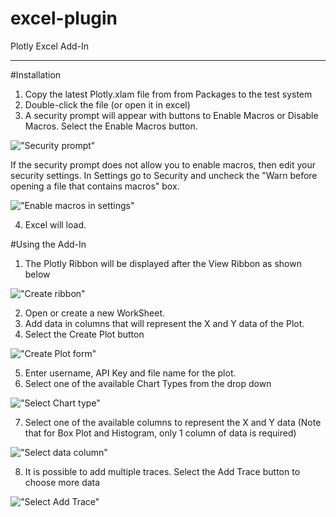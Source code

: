 excel-plugin
============

Plotly Excel Add-In

-------------------------
#Installation
1. Copy the latest Plotly.xlam file from from Packages to the test system
2. Double-click the file (or open it in excel)
3. A security prompt will appear with buttons to Enable Macros or Disable Macros.  Select the Enable Macros button.
 

 !["Security prompt"](https://github.com/plotly/excel-plugin/blob/master/images/1_SecurityNotice.png "Security prompt")

 If the security prompt does not allow you to enable macros, then edit your security settings. In Settings go to Security and uncheck the "Warn before opening a file that contains macros" box.

 !["Enable macros in settings"](http://i.imgur.com/MSirAxv.png)

4. Excel will load.

#Using the Add-In
1. The Plotly Ribbon will be displayed after the View Ribbon as shown below


!["Create ribbon"](https://github.com/plotly/excel-plugin/blob/master/images/2_PlotlyRibbon.png "Create ribbon")

2. Open or create a new WorkSheet.
3. Add data in columns that will represent the X and Y data of the Plot.
4. Select the Create Plot button


!["Create Plot form"](https://github.com/plotly/excel-plugin/blob/master/images/3_CreatePlotDialog.png "Create Plot form")

5. Enter username, API Key and file name for the plot.
6. Select one of the available Chart Types from the drop down


!["Select Chart type"](https://github.com/plotly/excel-plugin/blob/master/images/3_CreatePlotDialog_ChartType.png "Select Chart type")


7. Select one of the available columns to represent the X and Y data (Note that for Box Plot and Histogram, only 1 column of data is required)


!["Select data column"](https://github.com/plotly/excel-plugin/blob/master/images/3_CreatePlotDialog_XData.png "Select data column")

8. It is possible to add multiple traces.  Select the Add Trace button to choose more data
 

!["Select Add Trace"](https://github.com/plotly/excel-plugin/blob/master/images/3_CreatePlotDialog_AddTrace.png "Select Add Trace")

